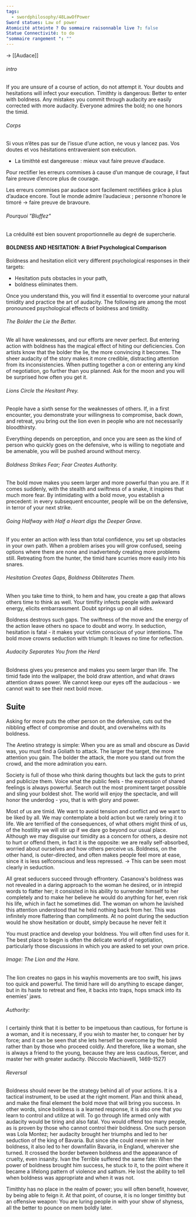 ```yaml
---
tags:
  - swordphilosophy/48LawOfPower
Sword statues: Law of power
Atomicité atteinte ? Ou sommaire raisonnable live ?: false
Statue Connectivité: to do
"sommaire rangement ": ""
---
```

-> [[Audace]]
###### intro
If you are unsure of a course of action, do not attempt it. Your doubts and hesitations will infect your execution. Timithty is dangerous: Better to enter with boldness. Any mistakes you commit through audacity are easily corrected with more audacity. Everyone admires the bold; no one honors the timid.

###### Corps
Si vous n’êtes pas sur de l’issue d’une action, ne vous y lancez pas. Vos doutes et vos hésitations entraveraient son exécution. 
- La timithté est dangereuse : mieux vaut faire preuve d’audace.

Pour rectifier les erreurs commises à cause d’un manque de courage, il faut faire preuve d’encore plus de courage.

Les erreurs commises par audace sont facilement rectifiées grâce à plus d’audace encore. Tout le monde admire l’audacieux ; personne n’honore le timoré -> faire preuve de bravoure. 


###### Pourquoi "Bluffez"
La crédulité est bien souvent proportionnelle au degré de supercherie.

#### BOLDNESS AND HESITATION: A Brief Psychological Comparison 
Boldness and hesitation elicit very different psychological responses in their targets:
- Hesitation puts obstacles in your path, 
- boldness eliminates them. 

Once you understand this, you will find it essential to overcome your natural timidity and practice the art of audacity. The following are among the most pronounced psychological effects of boldness and timidity.

###### The Bolder the Lie the Better.
We all have weaknesses, and our efforts are never perfect. But entering action with boldness has the magical effect of hiting our deficiencies. 
Con artists know that the bolder the lie, the more convincing it becomes. The sheer audacity of the story makes it more credible, distracting attention from its inconsistencies. When putting together a con or entering any kind of negotiation, go further than you planned. Ask for the moon and you will be surprised how often you get it.

###### Lions Circle the Hesitant Prey.
People have a sixth sense for the weaknesses of others. If, in a first encounter, you demonstrate your willingness to compromise, back down, and retreat, you bring out the lion even in people who are not necessarily bloodthirsty. 

Everything depends on perception, and once you are seen as the kind of person who quickly goes on the defensive, who is willing to negotiate and be amenable, you will be pushed around without mercy.

###### Boldness Strikes Fear; Fear Creates Authority.
The bold move makes you seem larger and more powerful than you are. If it comes suddenly, with the stealth and swiftness of a snake, it inspires that much more fear. By intimidating with a bold move, you establish a precedent: in every subsequent encounter, people will be on the defensive, in terror of your next strike.

###### Going Halfway with Half a Heart digs the Deeper Grave. 
If you enter an action with less than total confidence, you set up obstacles in your own path. When a problem arises you will grow confused, seeing options where there are none and inadvertendy creating more problems still. Retreating from the hunter, the timid hare scurries more easily into his snares.

###### Hesitation Creates Gaps, Boldness Obliterates Them. 
When you take time to think, to hem and haw, you create a gap that allows others time to think as well. 
Your timifity infects people with awkward energy, elicits embarrassment. Doubt springs up on all sides.

Boldness destroys such gaps. The swiftness of the move and the energy of the action leave others no space to doubt and worry. In seduction, hesitation is fatal - it makes your victim conscious of your intentions.
The bold move crowns seduction with triumph: It leaves no time for reflection.

###### Audacity Separates You from the Herd
Boldness gives you presence and makes you seem larger than life. 
The timid fade into the wallpaper, the bold draw attention, and what draws attention draws power. 
We cannot keep our eyes off the audacious - we cannot wait to see their next bold move.

## Suite
Asking for more puts the other person on the defensive, cuts out the nibbling effect of compromise and doubt, and overwhelms with its boldness.

The Aretino strategy is simple: When you are as small and obscure as David was, you must find a Goliath to attack. 
The larger the target, the more attention you gain. 
The bolder the attack, the more you stand out from the crowd, and the more admiration you earn. 

Society is full of those who think daring thoughts but lack the guts to print and publicize them. Voice what the public feels - the expression of shared feelings is always powerful. Search out the most prominent target possible and sling your boldest shot. The world will enjoy the spectacle, and will honor the underdog - you, that is with glory and power.

Most of us are timid. We want to avoid tension and conflict and we want to be liked by all. We may contemplate a bold action but we rarely bring it to life. We are terrified of the consequences, of what others might think of us, of the hostility we will stir up if we dare go beyond our usual place.
Although we may disguise our timidity as a concern for others, a desire not to hurt or offend them, in fact it is the opposite: we are really self-absorbed, worried about ourselves and how others perceive us. 
Boldness, on the other hand, is outer-directed, and often makes people feel more at ease, since it is less selfconscious and less repressed.
-> This can be seen most clearly in seduction.

All great seducers succeed through effrontery. Casanova's boldness was not revealed in a daring approach to the woman he desired, or in intrepid words to flatter her; it consisted in his ability to surrender himself to her completely and to make her believe he would do anything for her, even risk his life, which in fact he sometimes did. The woman on whom he lavished this attention understood that he held nothing back from her. This was infinitely more flattering than compliments. At no point during the seduction would he show hesitation or doubt, simply because he never felt it


You must practice and develop your boldness. You will often find uses for it. The best place to begin is often the delicate world of negotiation, particularly those discussions in which you are asked to set your own price.

###### Image: The Lion and the Hare. 
The lion creates no gaps in his wayhis movements are too swift, his jaws too quick and powerful. The timid hare will do anything to escape danger, but in its haste to retreat and flee, it backs into traps, hops smack into its enemies' jaws.

###### Authority: 
I certainly think that it is better to be impetuous than cautious, for fortune is a woman, and it is necessary, if you wish to master her, to conquer her by force; and it can be seen that she lets herself be overcome by the bold rather than by those who proceed coldly. And therefore, like a woman, she is always a friend to the young, because they are less cautious, fiercer, and master her with greater audacity. (Niccolo Machiavelli, 1469-1527)

###### Reversal
Boldness should never be the strategy behind all of your actions. It is a tactical instrument, to be used at the right moment. Plan and think ahead, and make the final element the bold move that will bring you success. In other words, since boldness is a learned response, it is also one that you learn to control and utilize at will. To go through life armed only with audacity would be tiring and also fatal. You would offend too many people, as is proven by those who cannot control their boldness. One such person was Lola Montez; her audacity brought her triumphs and led to her seduction of the king of Bavaria. But since she could never rein in her boldness, it also led to her downfallin Bavaria, in England, wherever she turned. It crossed the border between boldness and the appearance of cruelty, even insanity. Ivan the Terrible suffered the same fate: When the power of boldness brought him success, he stuck to it, to the point where it became a lifelong pattern of violence and sathsm. He lost the ability to tell when boldness was appropriate and when it was not.

Timithty has no place in the realm of power; you will often benefit, however, by being able to feign it. At that point, of course, it is no longer timithty but an offensive weapon: You are luring people in with your show of shyness, all the better to pounce on mem boldly later.


